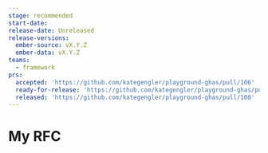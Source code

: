 ```yaml
---
stage: recommended
start-date:
release-date: Unreleased
release-versions:
  ember-source: vX.Y.Z
  ember-data: vX.Y.Z
teams:
  - framework
prs:
  accepted: 'https://github.com/kategengler/playground-ghas/pull/106'
  ready-for-release: 'https://github.com/kategengler/playground-ghas/pull/107'
  released: 'https://github.com/kategengler/playground-ghas/pull/108'
---
```

# My RFC
